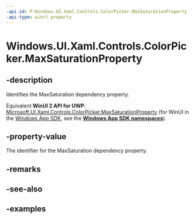 ```yaml
---
-api-id: P:Windows.UI.Xaml.Controls.ColorPicker.MaxSaturationProperty
-api-type: winrt property
---
```


<!-- Property syntax.
public DependencyProperty MaxSaturationProperty { get; }
-->

# Windows.UI.Xaml.Controls.ColorPicker.MaxSaturationProperty

## -description

Identifies the MaxSaturation dependency property.

Equivalent **WinUI 2 API for UWP**: [Microsoft.UI.Xaml.Controls.ColorPicker.MaxSaturationProperty](/windows/winui/api/microsoft.ui.xaml.controls.colorpicker.maxsaturationproperty) (for WinUI in the [Windows App SDK](/windows/apps/windows-app-sdk/), see the **[Windows App SDK namespaces](/windows/windows-app-sdk/api/winrt/)**).

## -property-value

The identifier for the MaxSaturation dependency property.

## -remarks

## -see-also

## -examples

